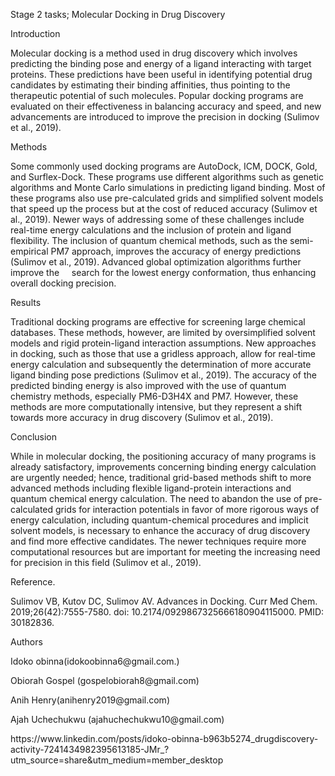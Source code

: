 Stage 2 tasks;
Molecular Docking in Drug Discovery 

Introduction

Molecular docking is a method used in drug discovery which involves predicting the binding pose and energy of a ligand interacting with target proteins. These predictions have been useful in identifying potential drug candidates by estimating their binding affinities, thus pointing to the therapeutic potential of such molecules. Popular docking programs are evaluated on their effectiveness in balancing accuracy and speed, and new advancements are introduced to improve the precision in docking (Sulimov et al., 2019).

Methods

Some commonly used docking programs are AutoDock, ICM, DOCK, Gold, and Surflex-Dock. These programs use different algorithms such as genetic algorithms and Monte Carlo simulations in predicting ligand binding. Most of these programs also use pre-calculated grids and simplified solvent models that speed up the process but at the cost of reduced accuracy (Sulimov et al., 2019). Newer ways of addressing some of these challenges include real-time energy calculations and the inclusion of protein and ligand flexibility. The inclusion of quantum chemical methods, such as the semi-empirical PM7 approach, improves the accuracy of energy predictions (Sulimov et al., 2019). Advanced global optimization algorithms further improve the     search for the lowest energy conformation, thus enhancing overall docking precision.

Results

Traditional docking programs are effective for screening large chemical databases. These methods, however, are limited by oversimplified solvent models and rigid protein-ligand interaction assumptions. New approaches in docking, such as those that use a gridless approach, allow for real-time energy calculation and subsequently the determination of more accurate ligand binding pose predictions (Sulimov et al., 2019). The accuracy of the predicted binding energy is also improved with the use of quantum chemistry methods, especially PM6-D3H4X and PM7. However, these methods are more computationally intensive, but they represent a shift towards more accuracy in drug discovery (Sulimov et al., 2019).

Conclusion      

While in molecular docking, the positioning accuracy of many programs is already satisfactory, improvements concerning binding energy calculation are urgently needed; hence, traditional grid-based methods shift to more advanced methods including flexible ligand-protein interactions and quantum chemical energy calculation. The need to abandon the use of pre-calculated grids for interaction potentials in favor of more rigorous ways of energy calculation, including quantum-chemical procedures and implicit solvent models, is necessary to enhance the accuracy of drug discovery and find more effective candidates. The newer techniques require more computational resources but are important for meeting the increasing need for precision in this field (Sulimov et al., 2019).

Reference. 

Sulimov VB, Kutov DC, Sulimov AV. Advances in Docking. Curr Med Chem. 2019;26(42):7555-7580. doi: 10.2174/0929867325666180904115000. PMID: 30182836.

Authors                   

Idoko obinna(idokoobinna6\@gmail.com.)

Obiorah Gospel (gospelobiorah8\@gmail.com)

Anih Henry(anihenry2019\@gmail.com)

Ajah Uchechukwu (ajahuchechukwu10\@gmail.com)

https\://www\.linkedin.com/posts/idoko-obinna-b963b5274\_drugdiscovery-activity-7241434982395613185-JMr\_?utm\_source=share\&utm\_medium=member\_desktop
